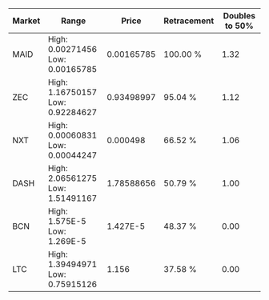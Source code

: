 | Market | Range | Price| Retracement | Doubles to 50% |
| --- | --- | --- | --- | --- |
| MAID | High: 0.00271456<br />Low: 0.00165785 | 0.00165785 | 100.00 % | 1.32 |
| ZEC | High: 1.16750157<br />Low: 0.92284627 | 0.93498997 | 95.04 % | 1.12 |
| NXT | High: 0.00060831<br />Low: 0.00044247 | 0.000498 | 66.52 % | 1.06 |
| DASH | High: 2.06561275<br />Low: 1.51491167 | 1.78588656 | 50.79 % | 1.00 |
| BCN | High: 1.575E-5<br />Low: 1.269E-5 | 1.427E-5 | 48.37 % | 0.00 |
| LTC | High: 1.39494971<br />Low: 0.75915126 | 1.156 | 37.58 % | 0.00 |
